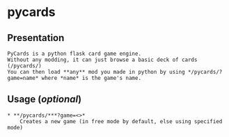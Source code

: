 # pycards

## Presentation

    PyCards is a python flask card game engine.
    Without any modding, it can just browse a basic deck of cards (/pycards/)
    You can then load **any** mod you made in python by using */pycards/?game=name* where *name* is the game's name.

## Usage (*optional*)

    * **/pycards/***?game=<>*
        Creates a new game (in free mode by default, else using specified mode)